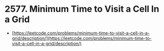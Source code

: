 # 2577. Minimum Time to Visit a Cell In a Grid

- [https://leetcode.com/problems/minimum-time-to-visit-a-cell-in-a-grid/description/](https://leetcode.com/problems/minimum-time-to-visit-a-cell-in-a-grid/description/)
